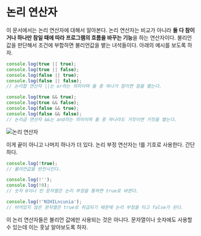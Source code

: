# 논리 연산자
이 문서에서는 논리 연산자에 대해서 알아본다. 논리 연산자는 비교가 아니라 **둘 다 참이거나 하나만 참일 때에 따라 프로그램의 흐름을 바꾸는 기능**을 하는 연산자이다. 불리언값을 판단해서 조건에 부합하면 불리언값을 뱉는 녀석들이다. 아래의 예시를 보도록 하자.

```js
console.log(true || true);
console.log(true || false);
console.log(false || true);
console.log(false || false);
// 논리합 연산자 ||는 or라는 의미이며 둘 중 하나가 참이면 참을 뱉는다.

console.log(true && true);
console.log(true && false);
console.log(false && true);
console.log(false && false);
// 논리곱 연산자 &&는 and라는 의미이며 둘 중 하나라도 거짓이면 거짓을 뱉는다.
```

![논리 연산자](https://drive.google.com/uc?export=view&id=1SLTe4mVoPYmIprihrF8UQrTad4mvlBdw)

이게 끝이 아니고 나머지 하나가 더 있다. 논리 부정 연산자는 !를 기호로 사용한다. 간단하다.

```js
console.log(!true);
// 불리언값을 반전시킨다.

console.log(!'');
console.log(!0);
// 숫자 0이나 빈 문자열은 논리 부정을 통하면 true로 바뀐다.

console.log(!'NIHILncunia');
// 비어있지 않은 문자열은 true로 취급되기 때문에 논리 부정을 타고 false가 된다.
```

이 논리 연산자들은 불리언 값에만 사용되는 것은 아니다. 문자열이나 숫자에도 사용할 수 있는데 이는 훗날 알아보도록 하자.